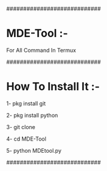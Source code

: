 ############################

# MDE-Tool :-

For All Command In Termux

############################

# How To Install It :-

1- pkg install git

2- pkg install python

3- git clone 

4- cd MDE-Tool

5- python MDEtool.py

############################
